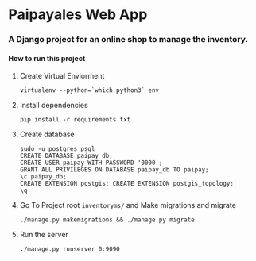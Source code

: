 # Paipayales Web App
### A Django project for an online shop to manage the inventory.

#### How to run this project

1. Create Virtual Enviorment
	```
	virtualenv --python=`which python3` env
	```

2. Install dependencies
	```
	pip install -r requirements.txt
	```
3. Create database
	```
	sudo -u postgres psql
	CREATE DATABASE paipay_db;
	CREATE USER paipay WITH PASSWORD '0000';
	GRANT ALL PRIVILEGES ON DATABASE paipay_db TO paipay; 
	\c paipay_db; 
	CREATE EXTENSION postgis; CREATE EXTENSION postgis_topology;
	\q
	```

4. Go To Project root `inventoryms/` and  Make migrations and migrate
	```
	./manage.py makemigrations && ./manage.py migrate
	```

5. Run the server
	```
	./manage.py runserver 0:9090
	```


